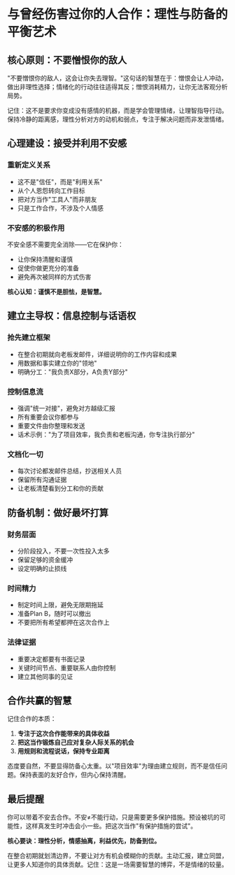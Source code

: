 # 与曾经伤害过你的人合作：理性与防备的平衡艺术

## 核心原则：不要憎恨你的敌人

"不要憎恨你的敌人，这会让你失去理智。"这句话的智慧在于：憎恨会让人冲动，做出非理性选择；情绪化的行动往往适得其反；憎恨消耗精力，让你无法客观分析局势。

记住：这不是要求你变成没有感情的机器，而是学会管理情绪，让理智指导行动。保持冷静的距离感，理性分析对方的动机和弱点，专注于解决问题而非发泄情绪。

## 心理建设：接受并利用不安感

### 重新定义关系
- 这不是"信任"，而是"利用关系"
- 从个人恩怨转向工作目标
- 把对方当作"工具人"而非朋友
- 只是工作合作，不涉及个人情感

### 不安感的积极作用
不安全感不需要完全消除——它在保护你：
- 让你保持清醒和谨慎
- 促使你做更充分的准备
- 避免再次被同样的方式伤害

**核心认知：谨慎不是胆怯，是智慧。**

## 建立主导权：信息控制与话语权

### 抢先建立框架
- 在整合初期就向老板发邮件，详细说明你的工作内容和成果
- 用数据和事实建立你的"领地"
- 明确分工："我负责X部分，A负责Y部分"

### 控制信息流
- 强调"统一对接"，避免对方越级汇报
- 所有重要会议你都参与
- 重要文件由你整理和发送
- 话术示例："为了项目效率，我负责和老板沟通，你专注执行部分"

### 文档化一切
- 每次讨论都发邮件总结，抄送相关人员
- 保留所有沟通证据
- 让老板清楚看到分工和你的贡献

## 防备机制：做好最坏打算

### 财务层面
- 分阶段投入，不要一次性投入太多
- 保留足够的资金缓冲
- 设定明确的止损线

### 时间精力
- 制定时间上限，避免无限期拖延
- 准备Plan B，随时可以撤出
- 不要把所有希望都押在这次合作上

### 法律证据
- 重要决定都要有书面记录
- 关键时间节点、重要联系人由你控制
- 建立其他同事的见证

## 合作共赢的智慧

记住合作的本质：
1. **专注于这次合作能带来的具体收益**
2. **把这当作锻炼自己应对复杂人际关系的机会**
3. **用规则和流程说话，保持专业距离**

态度要自然，不要显得防备心太重。以"项目效率"为理由建立规则，而不是信任问题。保持表面的友好合作，但内心保持清醒。

## 最后提醒

你可以带着不安去合作。不安≠不能行动，只是需要更多保护措施。预设被坑的可能性，这样真发生时冲击会小一些。把这次当作"有保护措施的尝试"。

**核心要诀：理性分析，情感抽离，利益优先，防备到位。**

在整合初期就划清边界，不要让对方有机会模糊你的贡献。主动汇报，建立同盟，让更多人知道你的具体贡献。记住：这是一场需要智慧的博弈，不是情绪的较量。

